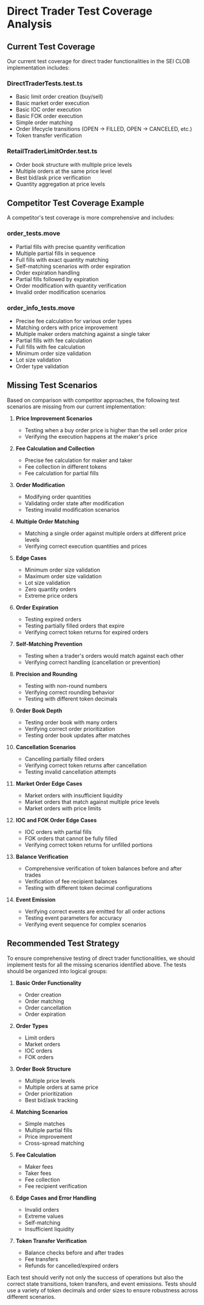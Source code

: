 # Direct Trader Test Coverage Analysis

## Current Test Coverage

Our current test coverage for direct trader functionalities in the SEI CLOB implementation includes:

### DirectTraderTests.test.ts
- Basic limit order creation (buy/sell)
- Basic market order execution
- Basic IOC order execution
- Basic FOK order execution
- Simple order matching
- Order lifecycle transitions (OPEN → FILLED, OPEN → CANCELED, etc.)
- Token transfer verification

### RetailTraderLimitOrder.test.ts
- Order book structure with multiple price levels
- Multiple orders at the same price level
- Best bid/ask price verification
- Quantity aggregation at price levels

## Competitor Test Coverage Example

A competitor's test coverage is more comprehensive and includes:

### order_tests.move
- Partial fills with precise quantity verification
- Multiple partial fills in sequence
- Full fills with exact quantity matching
- Self-matching scenarios with order expiration
- Order expiration handling
- Partial fills followed by expiration
- Order modification with quantity verification
- Invalid order modification scenarios

### order_info_tests.move
- Precise fee calculation for various order types
- Matching orders with price improvement
- Multiple maker orders matching against a single taker
- Partial fills with fee calculation
- Full fills with fee calculation
- Minimum order size validation
- Lot size validation
- Order type validation

## Missing Test Scenarios

Based on comparison with competitor approaches, the following test scenarios are missing from our current implementation:

1. **Price Improvement Scenarios**
   - Testing when a buy order price is higher than the sell order price
   - Verifying the execution happens at the maker's price

2. **Fee Calculation and Collection**
   - Precise fee calculation for maker and taker
   - Fee collection in different tokens
   - Fee calculation for partial fills

3. **Order Modification**
   - Modifying order quantities
   - Validating order state after modification
   - Testing invalid modification scenarios

4. **Multiple Order Matching**
   - Matching a single order against multiple orders at different price levels
   - Verifying correct execution quantities and prices

5. **Edge Cases**
   - Minimum order size validation
   - Maximum order size validation
   - Lot size validation
   - Zero quantity orders
   - Extreme price orders

6. **Order Expiration**
   - Testing expired orders
   - Testing partially filled orders that expire
   - Verifying correct token returns for expired orders

7. **Self-Matching Prevention**
   - Testing when a trader's orders would match against each other
   - Verifying correct handling (cancellation or prevention)

8. **Precision and Rounding**
   - Testing with non-round numbers
   - Verifying correct rounding behavior
   - Testing with different token decimals

9. **Order Book Depth**
   - Testing order book with many orders
   - Verifying correct order prioritization
   - Testing order book updates after matches

10. **Cancellation Scenarios**
    - Cancelling partially filled orders
    - Verifying correct token returns after cancellation
    - Testing invalid cancellation attempts

11. **Market Order Edge Cases**
    - Market orders with insufficient liquidity
    - Market orders that match against multiple price levels
    - Market orders with price limits

12. **IOC and FOK Order Edge Cases**
    - IOC orders with partial fills
    - FOK orders that cannot be fully filled
    - Verifying correct token returns for unfilled portions

13. **Balance Verification**
    - Comprehensive verification of token balances before and after trades
    - Verification of fee recipient balances
    - Testing with different token decimal configurations

14. **Event Emission**
    - Verifying correct events are emitted for all order actions
    - Testing event parameters for accuracy
    - Verifying event sequence for complex scenarios

## Recommended Test Strategy

To ensure comprehensive testing of direct trader functionalities, we should implement tests for all the missing scenarios identified above. The tests should be organized into logical groups:

1. **Basic Order Functionality**
   - Order creation
   - Order matching
   - Order cancellation
   - Order expiration

2. **Order Types**
   - Limit orders
   - Market orders
   - IOC orders
   - FOK orders

3. **Order Book Structure**
   - Multiple price levels
   - Multiple orders at same price
   - Order prioritization
   - Best bid/ask tracking

4. **Matching Scenarios**
   - Simple matches
   - Multiple partial fills
   - Price improvement
   - Cross-spread matching

5. **Fee Calculation**
   - Maker fees
   - Taker fees
   - Fee collection
   - Fee recipient verification

6. **Edge Cases and Error Handling**
   - Invalid orders
   - Extreme values
   - Self-matching
   - Insufficient liquidity

7. **Token Transfer Verification**
   - Balance checks before and after trades
   - Fee transfers
   - Refunds for cancelled/expired orders

Each test should verify not only the success of operations but also the correct state transitions, token transfers, and event emissions. Tests should use a variety of token decimals and order sizes to ensure robustness across different scenarios.
